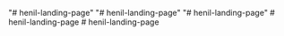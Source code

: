 "# henil-landing-page" 
"# henil-landing-page" 
"# henil-landing-page" 
#   h e n i l - l a n d i n g - p a g e  
 #   h e n i l - l a n d i n g - p a g e  
 